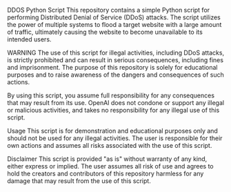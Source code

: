 DDOS Python Script
This repository contains a simple Python script for performing Distributed Denial of Service (DDoS) attacks. The script utilizes the power of multiple systems to flood a target website with a large amount of traffic, ultimately causing the website to become unavailable to its intended users.

WARNING
The use of this script for illegal activities, including DDoS attacks, is strictly prohibited and can result in serious consequences, including fines and imprisonment. The purpose of this repository is solely for educational purposes and to raise awareness of the dangers and consequences of such actions.

By using this script, you assume full responsibility for any consequences that may result from its use. OpenAI does not condone or support any illegal or malicious activities, and takes no responsibility for any illegal use of this script.

Usage
This script is for demonstration and educational purposes only and should not be used for any illegal activities. The user is responsible for their own actions and assumes all risks associated with the use of this script.

Disclaimer
This script is provided "as is" without warranty of any kind, either express or implied. The user assumes all risk of use and agrees to hold the creators and contributors of this repository harmless for any damage that may result from the use of this script.
